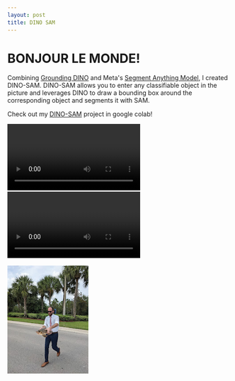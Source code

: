 ```yaml
---
layout: post
title: DINO SAM
---
```

# BONJOUR LE MONDE!
Combining [Grounding DINO](https://arxiv.org/abs/2303.05499) and Meta's [Segment Anything Model](https://ai.facebook.com/research/publications/segment-anything/), I created DINO-SAM.
DINO-SAM allows you to enter any classifiable object in the picture and leverages DINO to draw a bounding box around the corresponding object and segments it with SAM.

Check out my [DINO-SAM](https://colab.research.google.com/drive/1b6gJnGg-7yH4wZh5AcuwrMhTszJLADMU#scrollTo=9WsX4OaqdGYU) project in google colab!

<video controls>
  <source src="/_res/out.mp4" type="video/mp4">
Your browser does not support the video tag.
</video>

<video controls>
  <source src="out.mp4" type="video/mp4">
Your browser does not support the video tag.
</video>

![lfn](../_res/lfn.jpg)